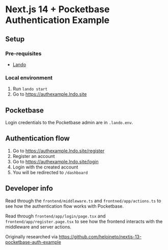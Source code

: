 # Next.js 14 + Pocketbase Authentication Example

## Setup

### Pre-requisites

- [Lando](https://lando.dev/download/)

### Local environment

1. Run `lando start`
2. Go to https://authexample.lndo.site

## Pocketbase

Login credentials to the Pocketbase admin are in `.lando.env`.

## Authentication flow

1. Go to https://authexample.lndo.site/register
2. Register an account
3. Go to https://authexample.lndo.site/login
4. Login with the created account
5. You will be redirected to `/dashboard`

## Developer info

Read through the `frontend/middleware.ts` and `frontned/app/actions.ts` to see
how the authentication flow works with Pocketbase.

Read through `frontend/app/login/page.tsx` and `frontend/app/register.page.tsx`
to see how the frontend interacts with the middleware and server actions.

Originally researched via https://github.com/heloineto/nextjs-13-pocketbase-auth-example
